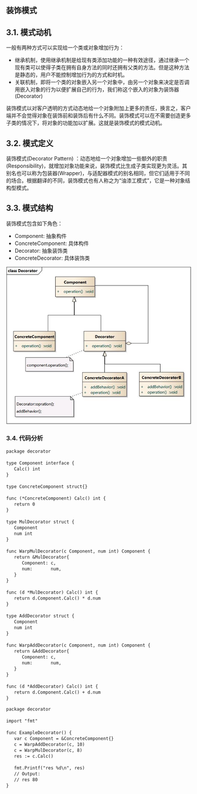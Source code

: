 ## 装饰模式

## 3.1. 模式动机

一般有两种方式可以实现给一个类或对象增加行为：

- 继承机制，使用继承机制是给现有类添加功能的一种有效途径，通过继承一个现有类可以使得子类在拥有自身方法的同时还拥有父类的方法。但是这种方法是静态的，用户不能控制增加行为的方式和时机。
- 关联机制，即将一个类的对象嵌入另一个对象中，由另一个对象来决定是否调用嵌入对象的行为以便扩展自己的行为，我们称这个嵌入的对象为装饰器(Decorator)

装饰模式以对客户透明的方式动态地给一个对象附加上更多的责任，换言之，客户端并不会觉得对象在装饰前和装饰后有什么不同。装饰模式可以在不需要创造更多子类的情况下，将对象的功能加以扩展。这就是装饰模式的模式动机。

## 3.2. 模式定义

装饰模式(Decorator Pattern) ：动态地给一个对象增加一些额外的职责(Responsibility)，就增加对象功能来说，装饰模式比生成子类实现更为灵活。其别名也可以称为包装器(Wrapper)，与适配器模式的别名相同，但它们适用于不同的场合。根据翻译的不同，装饰模式也有人称之为“油漆工模式”，它是一种对象结构型模式。

## 3.3. 模式结构

装饰模式包含如下角色：

- Component: 抽象构件
- ConcreteComponent: 具体构件
- Decorator: 抽象装饰类
- ConcreteDecorator: 具体装饰类

![../_images/Decorator.jpg](./images/Decorator.jpg)

### 3.4. 代码分析

```
package decorator

type Component interface {
   Calc() int
}

type ConcreteComponent struct{}

func (*ConcreteComponent) Calc() int {
   return 0
}

type MulDecorator struct {
   Component
   num int
}

func WarpMulDecorator(c Component, num int) Component {
   return &MulDecorator{
      Component: c,
      num:       num,
   }
}

func (d *MulDecorator) Calc() int {
   return d.Component.Calc() * d.num
}

type AddDecorator struct {
   Component
   num int
}

func WarpAddDecorator(c Component, num int) Component {
   return &AddDecorator{
      Component: c,
      num:       num,
   }
}

func (d *AddDecorator) Calc() int {
   return d.Component.Calc() + d.num
}
```

```
package decorator

import "fmt"

func ExampleDecorator() {
   var c Component = &ConcreteComponent{}
   c = WarpAddDecorator(c, 10)
   c = WarpMulDecorator(c, 8)
   res := c.Calc()

   fmt.Printf("res %d\n", res)
   // Output:
   // res 80
}
```


